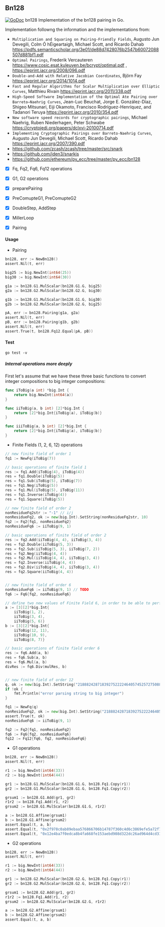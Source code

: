 ## Bn128
[![GoDoc](https://godoc.org/github.com/arnaucube/go-snark/bn128?status.svg)](https://godoc.org/github.com/arnaucube/go-snark/bn128) bn128
Implementation of the bn128 pairing in Go.


Implementation followng the information and the implementations from:
- `Multiplication and Squaring on Pairing-Friendly
Fields`, Augusto Jun Devegili, Colm Ó hÉigeartaigh, Michael Scott, and Ricardo Dahab https://pdfs.semanticscholar.org/3e01/de88d7428076b2547b60072088507d881bf1.pdf
- `Optimal Pairings`, Frederik Vercauteren https://www.cosic.esat.kuleuven.be/bcrypt/optimal.pdf , https://eprint.iacr.org/2008/096.pdf
- `Double-and-Add with Relative Jacobian
Coordinates`, Björn Fay https://eprint.iacr.org/2014/1014.pdf
- `Fast and Regular Algorithms for Scalar Multiplication
over Elliptic Curves`, Matthieu Rivain https://eprint.iacr.org/2011/338.pdf
- `High-Speed Software Implementation of the Optimal Ate Pairing over Barreto–Naehrig Curves`,  Jean-Luc Beuchat, Jorge E. González-Díaz, Shigeo Mitsunari, Eiji Okamoto, Francisco Rodríguez-Henríquez, and Tadanori Teruya https://eprint.iacr.org/2010/354.pdf
- `New software speed records for cryptographic pairings`, Michael Naehrig, Ruben Niederhagen, Peter Schwabe https://cryptojedi.org/papers/dclxvi-20100714.pdf
- `Implementing Cryptographic Pairings over Barreto-Naehrig Curves`, Augusto Jun Devegili, Michael Scott, Ricardo Dahab https://eprint.iacr.org/2007/390.pdf
- https://github.com/zcash/zcash/tree/master/src/snark
- https://github.com/iden3/snarkjs
- https://github.com/ethereum/py_ecc/tree/master/py_ecc/bn128

- [x] Fq, Fq2, Fq6, Fq12 operations
- [x] G1, G2 operations
- [x] preparePairing
- [x] PreComupteG1, PreComupteG2
- [x] DoubleStep, AddStep
- [x] MillerLoop
- [x] Pairing


#### Usage

- Pairing
```go
bn128, err := NewBn128()
assert.Nil(t, err)

big25 := big.NewInt(int64(25))
big30 := big.NewInt(int64(30))

g1a := bn128.G1.MulScalar(bn128.G1.G, big25)
g2a := bn128.G2.MulScalar(bn128.G2.G, big30)

g1b := bn128.G1.MulScalar(bn128.G1.G, big30)
g2b := bn128.G2.MulScalar(bn128.G2.G, big25)

pA, err := bn128.Pairing(g1a, g2a)
assert.Nil(t, err)
pB, err := bn128.Pairing(g1b, g2b)
assert.Nil(t, err)
assert.True(t, bn128.Fq12.Equal(pA, pB))
```

#### Test
```
go test -v
```

##### Internal operations more deeply

First let's assume that we have these three basic functions to convert integer compositions to big integer compositions:
```go
func iToBig(a int) *big.Int {
	return big.NewInt(int64(a))
}

func iiToBig(a, b int) [2]*big.Int {
	return [2]*big.Int{iToBig(a), iToBig(b)}
}

func iiiToBig(a, b int) [2]*big.Int {
	return [2]*big.Int{iToBig(a), iToBig(b)}
}
```
- Finite Fields (1, 2, 6, 12) operations
```go
// new finite field of order 1
fq1 := NewFq(iToBig(7))

// basic operations of finite field 1
res := fq1.Add(iToBig(4), iToBig(4))
res = fq1.Double(iToBig(5))
res = fq1.Sub(iToBig(5), iToBig(7))
res = fq1.Neg(iToBig(5))
res = fq1.Mul(iToBig(5), iToBig(11))
res = fq1.Inverse(iToBig(4))
res = fq1.Square(iToBig(5))

// new finite field of order 2
nonResidueFq2str := "-1" // i/j
nonResidueFq2, ok := new(big.Int).SetString(nonResidueFq2str, 10)
fq2 := Fq2{fq1, nonResidueFq2}
nonResidueFq6 := iiToBig(9, 1)

// basic operations of finite field of order 2
res := fq2.Add(iiToBig(4, 4), iiToBig(3, 4))
res = fq2.Double(iiToBig(5, 3))
res = fq2.Sub(iiToBig(5, 3), iiToBig(7, 2))
res = fq2.Neg(iiToBig(4, 4))
res = fq2.Mul(iiToBig(4, 4), iiToBig(3, 4))
res = fq2.Inverse(iiToBig(4, 4))
res = fq2.Div(iiToBig(4, 4), iiToBig(3, 4))
res = fq2.Square(iiToBig(4, 4))


// new finite field of order 6
nonResidueFq6 := iiToBig(9, 1) // TODO
fq6 := Fq6{fq2, nonResidueFq6}

// define two new values of Finite Field 6, in order to be able to perform the operations
a := [3][2]*big.Int{
	iiToBig(1, 2),
	iiToBig(3, 4),
	iiToBig(5, 6)}
b := [3][2]*big.Int{
	iiToBig(12, 11),
	iiToBig(10, 9),
	iiToBig(8, 7)}

// basic operations of finite field order 6
res := fq6.Add(a, b)
res = fq6.Sub(a, b)
res = fq6.Mul(a, b)
divRes := fq6.Div(mulRes, b)


// new finite field of order 12
q, ok := new(big.Int).SetString("21888242871839275222246405745257275088696311157297823662689037894645226208583", 10) // i
if !ok {
	fmt.Println("error parsing string to big integer")
}

fq1 := NewFq(q)
nonResidueFq2, ok := new(big.Int).SetString("21888242871839275222246405745257275088696311157297823662689037894645226208582", 10) // i
assert.True(t, ok)
nonResidueFq6 := iiToBig(9, 1)

fq2 := Fq2{fq1, nonResidueFq2}
fq6 := Fq6{fq2, nonResidueFq6}
fq12 := Fq12{fq6, fq2, nonResidueFq6}

```

- G1 operations
```go
bn128, err := NewBn128()
assert.Nil(t, err)

r1 := big.NewInt(int64(33))
r2 := big.NewInt(int64(44))

gr1 := bn128.G1.MulScalar(bn128.G1.G, bn128.Fq1.Copy(r1))
gr2 := bn128.G1.MulScalar(bn128.G1.G, bn128.Fq1.Copy(r2))

grsum1 := bn128.G1.Add(gr1, gr2)
r1r2 := bn128.Fq1.Add(r1, r2)
grsum2 := bn128.G1.MulScalar(bn128.G1.G, r1r2)

a := bn128.G1.Affine(grsum1)
b := bn128.G1.Affine(grsum2)
assert.Equal(t, a, b)
assert.Equal(t, "0x2f978c0ab89ebaa576866706b14787f360c4d6c3869efe5a72f7c3651a72ff00", utils.BytesToHex(a[0].Bytes()))
assert.Equal(t, "0x12e4ba7f0edca8b4fa668fe153aebd908d322dc26ad964d4cd314795844b62b2", utils.BytesToHex(a[1].Bytes()))
```

- G2 operations
```go
bn128, err := NewBn128()
assert.Nil(t, err)

r1 := big.NewInt(int64(33))
r2 := big.NewInt(int64(44))

gr1 := bn128.G2.MulScalar(bn128.G2.G, bn128.Fq1.Copy(r1))
gr2 := bn128.G2.MulScalar(bn128.G2.G, bn128.Fq1.Copy(r2))

grsum1 := bn128.G2.Add(gr1, gr2)
r1r2 := bn128.Fq1.Add(r1, r2)
grsum2 := bn128.G2.MulScalar(bn128.G2.G, r1r2)

a := bn128.G2.Affine(grsum1)
b := bn128.G2.Affine(grsum2)
assert.Equal(t, a, b)
```

